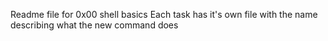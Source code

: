 Readme file for 0x00 shell basics
Each task has it's own file with the name describing what the new command does